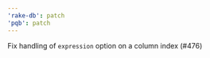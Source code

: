```yaml
---
'rake-db': patch
'pqb': patch
---
```


Fix handling of `expression` option on a column index (#476)

